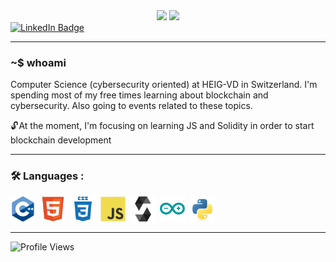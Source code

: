 <div id="header" align="center">
  <img src="https://media.giphy.com/media/DdpmhAQpQZzwHSrQ3f/giphy.gif" width="200" href=""/>
  <img src="https://media.giphy.com/media/tqbayGDpciZuWLfgth/giphy.gif" width="200" href=""/>
</div>
<div id="badges" align="">
  <a href="https://www.linkedin.com/in/stan-stelcher/">
    <img src="https://img.shields.io/badge/LinkedIn-blue?style=for-the-badge&logo=linkedin&logoColor=white" alt="LinkedIn Badge"/>
  </a>
</div>


---

### ~$ whoami
 Computer Science (cybersecurity oriented) at HEIG-VD in Switzerland. I'm spending most of my free times learning about blockchain and cybersecurity. Also going to events related to these topics.

🔓 At the moment, I'm focusing on learning JS and Solidity in order to start blockchain development

---

### :hammer_and_wrench: Languages :

<div>
  <img src="https://github.com/devicons/devicon/blob/master/icons/cplusplus/cplusplus-original.svg" title="CPP" alt="AWS" width="40" height="40"/>&nbsp;
  <img src="https://github.com/devicons/devicon/blob/master/icons/html5/html5-original.svg" title="HTML5" alt="HTML" width="40" height="40"/>&nbsp;
  <img src="https://github.com/devicons/devicon/blob/master/icons/css3/css3-plain-wordmark.svg"  title="CSS3" alt="CSS" width="40" height="40"/>&nbsp;
  <img src="https://github.com/devicons/devicon/blob/master/icons/javascript/javascript-original.svg" title="JavaScript" alt="JavaScript" width="40" height="40"/>&nbsp;
  <img src="https://github.com/devicons/devicon/blob/master/icons/solidity/solidity-original.svg" title="Solidity" alt="Solidity" width="40" height="40"/>&nbsp;
  <img src="https://github.com/devicons/devicon/blob/master/icons/arduino/arduino-original.svg" title="Arduino" alt="Arduino" width="40" height="40"/>&nbsp;
  <img src="https://github.com/devicons/devicon/blob/master/icons/python/python-original.svg" title="Python" alt="Python" width="40" height="40"/>&nbsp;
</div>

---

![Profile Views](https://komarev.com/ghpvc/?hliosone)
